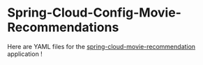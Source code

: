 # Spring-Cloud-Config-Movie-Recommendations

Here are YAML files for the [spring-cloud-movie-recommendation](https://github.com/burakddev/Spring-Cloud-Movie-Recommendations.git) application !
